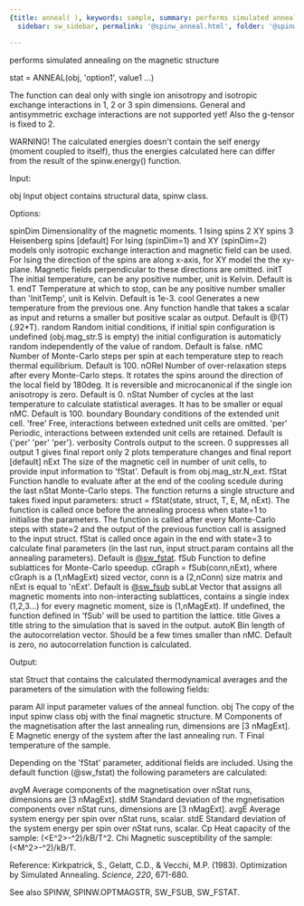 ```yaml
---
{title: anneal( ), keywords: sample, summary: performs simulated annealing on the magnetic structure,
  sidebar: sw_sidebar, permalink: '@spinw_anneal.html', folder: '@spinw', mathjax: 'true'}

---
```

  performs simulated annealing on the magnetic structure
 
  stat = ANNEAL(obj, 'option1', value1 ...)
 
  The function can deal only with single ion anisotropy and isotropic
  exchange interactions in 1, 2 or 3 spin dimensions.
  General and antisymmetric exchage interactions are not supported yet!
  Also the g-tensor is fixed to 2.
 
  WARNING!
  The calculated energies doesn't contain the self energy (moment coupled
  to itself), thus the energies calculated here can differ from the
  result of the spinw.energy() function.
 
  Input:
 
  obj             Input object contains structural data, spinw class.
 
  Options:
 
  spinDim   Dimensionality of the magnetic moments.
                1   Ising spins
                2   XY spins
                3   Heisenberg spins [default]
            For Ising (spinDim=1) and XY (spinDim=2) models only isotropic
            exchange interaction and magnetic field can be used. For Ising
            the direction of the spins are along x-axis, for XY model the
            the xy-plane. Magnetic fields perpendicular to these directions
            are omitted.
  initT     The initial temperature, can be any positive number,
            unit is Kelvin. Default is 1.
  endT      Temperature at which to stop, can be any positive number
            smaller than 'InitTemp', unit is Kelvin.
            Default is 1e-3.
  cool      Generates a new temperature from the previous one.
            Any function handle that takes a scalar as input and
            returns a smaller but positive scalar as output.
            Default is @(T) (.92*T).
  random    Random initial conditions, if initial spin configuration
            is undefined (obj.mag_str.S is empty) the initial configuration
            is automaticly random independently of the value of random.
            Default is false.
  nMC       Number of Monte-Carlo steps per spin at each temperature
            step to reach thermal equilibrium. Default is 100.
  nORel     Number of over-relaxation steps after every Monte-Carlo
            steps. It rotates the spins around the direction of the local
            field by 180deg. It is reversible and microcanonical if the
            single ion anisotropy is zero. Default is 0.
  nStat     Number of cycles at the last temperature to calculate
            statistical averages. It has to be smaller or equal nMC.
            Default is 100.
  boundary  Boundary conditions of the extended unit cell.
                'free'  Free, interactions between extedned unit cells are
                        omitted.
                'per'   Periodic, interactions between extended unit cells
                        are retained.
            Default is {'per' 'per' 'per'}.
  verbosity Controls output to the screen.
                0   suppresses all output
                1   gives final report only
                2   plots temperature changes and final report [default]
  nExt      The size of the magnetic cell in number of unit cells, to
            provide input information to 'fStat'.
            Default is from obj.mag_str.N_ext.
  fStat     Function handle to evaluate after at the end of the
            cooling scedule during the last nStat Monte-Carlo steps.
            The function returns a single structure and takes fixed
            input parameters:
                struct = fStat(state, struct, T, E, M, nExt).
            The function is called once before the annealing process
            when state=1 to initialise the parameters. The function
            is called after every Monte-Carlo steps with state=2 and
            the output of the previous function call is assigned to
            the input struct. fStat is called once again in the end
            with state=3 to calculate final parameters (in the last
            run, input struct.param contains all the annealing
            parameters).
            Default is <a href="matlab: doc sw_fstat">@sw_fstat</a>.
  fSub      Function to define sublattices for Monte-Carlo speedup.
            cGraph = fSub(conn,nExt), where cGraph is a (1,nMagExt) sized
            vector, conn is a (2,nConn) size matrix and nExt is equal to
            'nExt'. Default is <a href="matlab: doc sw_fsub">@sw_fsub</a>
  subLat    Vector that assigns all magnetic moments into non-interacting
            sublattices, contains a single index (1,2,3...) for every
            magnetic moment, size is (1,nMagExt). If undefined, the
            function defined in 'fSub' will be used to partition the
            lattice.
  title     Gives a title string to the simulation that is saved in the
            output.
  autoK     Bin length of the autocorrelation vector. Should be a few times
            smaller than nMC. Default is zero, no autocorrelation function
            is calculated.
 
  Output:
 
  stat      Struct that contains the calculated thermodynamical
            averages and the parameters of the simulation with the
            following fields:
 
  param     All input parameter values of the anneal function.
  obj       The copy of the input spinw class obj with the final magnetic
            structure.
  M         Components of the magnetisation after the last annealing
            run, dimensions are [3 nMagExt].
  E         Magnetic energy of the system after the last annealing run.
  T         Final temperature of the sample.
 
  Depending on the 'fStat' parameter, additional fields are included. Using
  the default function (@sw_fstat) the following parameters are calculated:
 
  avgM      Average components of the magnetisation over nStat runs,
            dimensions are [3 nMagExt].
  stdM      Standard deviation of the mgnetisation components over
            nStat runs, dimensions are [3 nMagExt].
  avgE      Average system energy per spin over nStat runs, scalar.
  stdE      Standard deviation of the system energy per spin over
            nStat runs, scalar.
  Cp        Heat capacity of the sample: (<E^2>-<E>^2)/kB/T^2.
  Chi       Magnetic susceptibility of the sample: (<M^2>-<M>^2)/kB/T.
 
 
   Reference:
     Kirkpatrick, S., Gelatt, C.D., & Vecchi, M.P. (1983). Optimization by
     Simulated Annealing. _Science, 220_, 671-680.
 
  See also SPINW, SPINW.OPTMAGSTR, SW_FSUB, SW_FSTAT.
 
